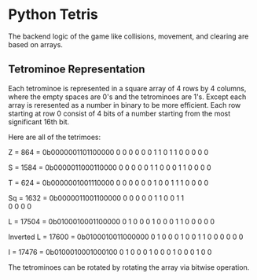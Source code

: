 # Python Tetris

The backend logic of the game like collisions, movement, and clearing are based on arrays. 

## Tetrominoe Representation
Each tetrominoe is represented in a square array of 4 rows by 4 columns, where the empty spaces are 0's and the tetrominoes are 1's. 
Except each array is reresented as a number in binary to be more efficient. Each row starting at row 0 consist of 4 bits of a number starting from the most significant 16th bit. 

Here are all of the tetrimoes:

Z = 864 = 0b0000001101100000
0	0	0	0
0	0	1	1
0	1	1	0
0	0	0	0

S = 1584 = 0b0000011000110000
0	0	0	0
0	1	1	0
0	0	1	1
0	0	0	0

T = 624 = 0b0000001001110000
0	0	0	0
0	0	1	0
0	1	1	1
0	0	0	0

Sq = 1632 = 0b0000011001100000
0	0	0	0
0	1	1	0
0	1	1	
0	0	0	0

L = 17504  = 0b0100010001100000
0	1	0	0
0	1	0	0
0	1	1	0
0	0	0	0

Inverted L = 17600 = 0b0100010011000000
0	1	0	0
0	1	0	0
1	1	0	0
0	0	0	0

I = 17476 = 0b0100010001000100
0	1	0	0
0	1	0	0
0	1	0	0
0	1	0	0

The tetrominoes can be rotated by rotating the array via bitwise operation. 